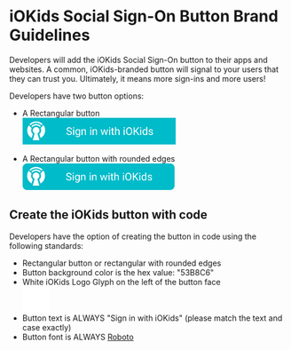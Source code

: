 # iOKids Social Sign-On Button Brand Guidelines

Developers will add the iOKids Social Sign-On button to their apps and websites. A common, iOKids-branded button will 
signal to your users that they can trust you. Ultimately, it means more sign-ins and more users!

Developers have two button options:
* A Rectangular button<br/>
    <img alt="iOKids Rectangular Social Sign-On Button" src="iOKids%20SSO%20-%20Rectangle.png" style="height:48px">
    
* A Rectangular button with rounded edges<br/>
    <img alt="iOKids Rounded Rectangular Social Sign-On Button" src="iOKids%20SSO%20-%20Rounded%20Rectangle.png" style="height:48px">
    
## Create the iOKids button with code

Developers have the option of creating the button in code using the following standards:
* Rectangular button or rectangular with rounded edges
* Button background color is the hex value: "53B8C6"
* White iOKids Logo Glyph on the left of the button face<br />
    <div style="background:#53B8C6; width:48px; height:48px;"><img src="iOKids%20White%20Glyph.png" alt="iOKids White Glyph" style="height:48px"></div>
* Button text is ALWAYS "Sign in with iOKids" (please match the text and case exactly)
* Button font is ALWAYS [Roboto](https://fonts.google.com/specimen/Roboto)

